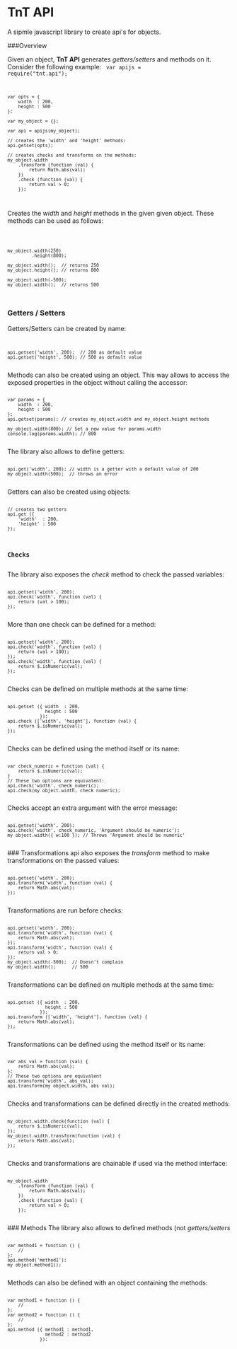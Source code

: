 # TnT API

A sipmle javascript library to create api's for objects.

###Overview

Given an object, <b>TnT API</b> generates <i>getters/setters</i> and methods on it.
Consider the following example:
<code>
    var apijs = require("tnt.api");

    var opts = {
        width  : 200,
        height : 500
    };

    var my_object = {};

    var api = apijs(my_object);
    
    // creates the 'width' and 'height' methods:
    api.getset(opts);

    // creates checks and transforms on the methods:
    my_object.width
        .transform (function (val) {
            return Math.abs(val);
        })
        .check (function (val) {
            return val > 0;
        });
</code>

Creates the <i>width</i> and <i>height</i> methods in the given given object. These methods can be used as follows:

<code>

    my_object.width(250)
             .height(800);
             
    my_object.width();  // returns 250
    my_object.height(); // returns 800
    
    my_object.width(-500);
    my_object.width();  // returns 500
</code>

### Getters / Setters
Getters/Setters can be created by name:
<code>

    api.getset('width', 200);  // 200 as default value
    api.getset('height', 500); // 500 as default value

</code>
Methods can also be created using an object. This way allows to access the exposed properties in the object without calling the accessor:
<code>

    var params = {
        width  : 200,
        height : 500
    };
    api.getset(params); // creates my_object.width and my_object.height methods

    my_object.width(800); // Set a new value for params.width
    console.log(params.width); // 800 

</code>
The library also allows to define getters:
<code>

    api.get('width', 200); // width is a getter with a default value of 200
    my_object.width(500);  // throws an error

</code>
Getters can also be created using objects:
<code>

    // creates two getters
    api.get ({
        'width'  : 200,
        'height' : 500
    });

### Checks
</code>
The library also exposes the <i>check</i> method to check the passed variables:
<code>

    api.getset('width', 200);
    api.check('width', function (val) {
        return (val > 100);
    });

</code>
More than one check can be defined for a method:
<code>

    api.getset('width', 200);
    api.check('width', function (val) {
        return (val > 100);
    });
    api.check('width', function (val) {
        return $.isNumeric(val);
    });

</code>
Checks can be defined on multiple methods at the same time:
<code>

    api.getset ({ width  : 200,
                  height : 500
                });
    api.check (['width', 'height'], function (val) {
        return $.isNumeric(val);
    });

</code>
Checks can be defined using the method itself or its name:
<code>

    var check_numeric = function (val) {
        return $.isNumeric(val);
    }
    // These two options are equivalent:
    api.check('width', check_numeric);
    api.check(my_object.width, check_numeric);

</code>
Checks accept an extra argument with the error message:
<code>

    api.getset('width', 200);
    api.check('width', check_numeric, 'Argument should be numeric');
    my_object.width({ w:100 }); // Throws 'Argument should be numeric'

</code>
### Transformations
api also exposes the <i>transform</i> method to make transformations on the passed values:
<code>

    api.getset('width', 200);
    api.transform('width', function (val) {
        return Math.abs(val);
    });

</code>
Transformations are run before checks:
<code>

    api.getset('width', 200);
    api.transform('width', function (val) {
        return Math.abs(val);
    });
    api.transform('width', function (val) {
        return val > 0;
    });
    my_object.width(-500);  // Doesn't complain
    my_object.width();      // 500

</code>
Transformations can be defined on multiple methods at the same time:
<code>

    api.getset ({ width  : 200,
                  height : 500
                });
    api.transform (['width', 'height'], function (val) {
        return Math.abs(val);
    });

</code>
Transformations can be defined using the method itself or its name:
<code>

    var abs_val = function (val) {
        return Math.abs(val);
    };
    // These two options are equivalent
    api.transform('width', abs_val);
    api.transform(my_object.width, abs_val);

</code>
Checks and transformations can be defined directly in the created methods:
<code>

    my_object.width.check(function (val) {
        return $.isNumeric(val);
    });
    my_object.width.transform(function (val) {
        return Math.abs(val);
    });

</code>
Checks and transformations are chainable if used via the method interface:
<code>

    my_object.width
        .transform (function (val) {
            return Math.abs(val);
        })
        .check (function (val) {
            return val > 0;
        });

</code>
### Methods
The library also allows to defined methods (not <i>getters/setters</i>
<code>

    var method1 = function () {
        //
    };
    api.method('method1');
    my_object.method1();

</code>
Methods can also be defined with an object containing the methods:
<code>

    var method1 = function () {
        //
    };
    var method2 = function () {
        //
    };
    api.method ({ method1 : method1,
                  method2 : method2
                });

</code>


